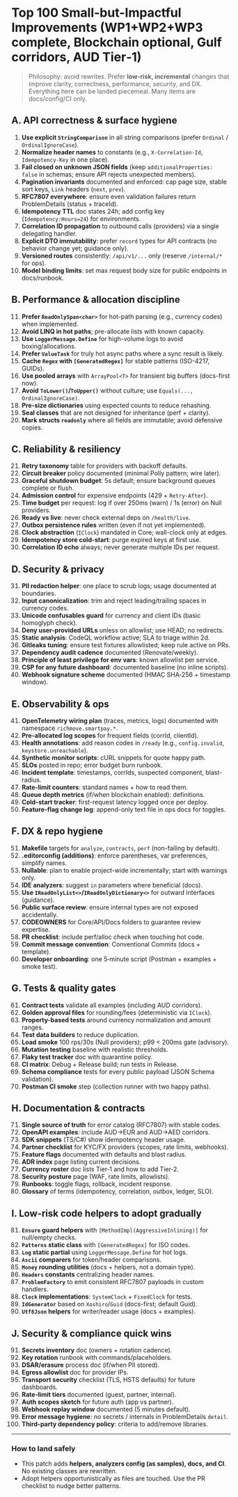 # Top 100 Small-but-Impactful Improvements (WP1+WP2+WP3 complete, Blockchain optional, Gulf corridors, AUD Tier‑1)

> Philosophy: avoid rewrites. Prefer **low-risk, incremental** changes that improve clarity, correctness, performance, security, and DX.
> Everything here can be landed piecemeal. Many items are docs/config/CI only.

## A. API correctness & surface hygiene
1. **Use explicit `StringComparison`** in all string comparisons (prefer `Ordinal` / `OrdinalIgnoreCase`).
2. **Normalize header names** to constants (e.g., `X-Correlation-Id`, `Idempotency-Key` in one place).
3. **Fail closed on unknown JSON fields** (keep `additionalProperties: false` in schemas; ensure API rejects unexpected members).
4. **Pagination invariants** documented and enforced: cap page size, stable sort keys, `Link` headers (`next`, `prev`).
5. **RFC7807 everywhere**: ensure even validation failures return ProblemDetails (status + traceId).
6. **Idempotency TTL** doc states 24h; add config key (`Idempotency:Hours=24`) for environments.
7. **Correlation ID propagation** to outbound calls (providers) via a single delegating handler.
8. **Explicit DTO immutability**: prefer `record` types for API contracts (no behavior change yet; guidance only).
9. **Versioned routes** consistently: `/api/v1/...` only (reserve `/internal/*` for ops).
10. **Model binding limits**: set max request body size for public endpoints in docs/runbook.

## B. Performance & allocation discipline
11. **Prefer `ReadOnlySpan<char>`** for hot-path parsing (e.g., currency codes) when implemented.
12. **Avoid LINQ in hot paths**; pre-allocate lists with known capacity.
13. **Use `LoggerMessage.Define`** for high-volume logs to avoid boxing/allocations.
14. **Prefer `ValueTask`** for truly hot async paths where a sync result is likely.
15. **Cache `Regex` with `[GeneratedRegex]`** for stable patterns (ISO-4217, GUIDs).
16. **Use pooled arrays** with `ArrayPool<T>` for transient big buffers (docs-first now).
17. **Avoid `ToLower()`/`ToUpper()`** without culture; use `Equals(..., OrdinalIgnoreCase)`.
18. **Pre-size dictionaries** using expected counts to reduce rehashing.
19. **Seal classes** that are not designed for inheritance (perf + clarity).
20. **Mark structs `readonly`** where all fields are immutable; avoid defensive copies.

## C. Reliability & resiliency
21. **Retry taxonomy** table for providers with backoff defaults.
22. **Circuit breaker** policy documented (minimal Polly pattern; wire later).
23. **Graceful shutdown budget**: 5s default; ensure background queues complete or flush.
24. **Admission control** for expensive endpoints (429 + `Retry-After`).
25. **Time budget** per request: log if over 250ms (warn) / 1s (error) on Null providers.
26. **Ready vs live**: never check external deps on `/health/live`.
27. **Outbox persistence rules** written (even if not yet implemented).
28. **Clock abstraction** (`IClock`) mandated in Core; wall-clock only at edges.
29. **Idempotency store cold-start**: purge expired keys at first use.
30. **Correlation ID echo** always; never generate multiple IDs per request.

## D. Security & privacy
31. **PII redaction helper**: one place to scrub logs; usage documented at boundaries.
32. **Input canonicalization**: trim and reject leading/trailing spaces in currency codes.
33. **Unicode confusables guard** for currency and client IDs (basic homoglyph check).
34. **Deny user-provided URLs** unless on allowlist; use HEAD; no redirects.
35. **Static analysis**: CodeQL workflow active; SLA to triage within 2d.
36. **Gitleaks tuning**: ensure test fixtures allowlisted; keep rule active on PRs.
37. **Dependency audit cadence** documented (Renovate/weekly).
38. **Principle of least privilege for env vars**: known allowlist per service.
39. **CSP for any future dashboard**: documented baseline (no inline scripts).
40. **Webhook signature scheme** documented (HMAC SHA‑256 + timestamp window).

## E. Observability & ops
41. **OpenTelemetry wiring plan** (traces, metrics, logs) documented with namespace `richmove.smartpay.*`.
42. **Pre-allocated log scopes** for frequent fields (corrId, clientId).
43. **Health annotations**: add reason codes in `/ready` (e.g., `config.invalid`, `keystore.unreachable`).
44. **Synthetic monitor scripts**: cURL snippets for quote happy path.
45. **SLOs** posted in repo; error budget burn runbook.
46. **Incident template**: timestamps, corrIds, suspected component, blast-radius.
47. **Rate-limit counters**: standard names + how to read them.
48. **Queue depth metrics** (if/when blockchain enabled): definitions.
49. **Cold-start tracker**: first-request latency logged once per deploy.
50. **Feature-flag change log**: append-only text file in ops docs for toggles.

## F. DX & repo hygiene
51. **Makefile** targets for `analyze`, `contracts`, `perf` (non-failing by default).
52. **.editorconfig (additions)**: enforce parentheses, var preferences, simplify names.
53. **Nullable**: plan to enable project-wide incrementally; start with warnings only.
54. **IDE analyzers**: suggest `in` parameters where beneficial (docs).
55. **Use `IReadOnlyList<>`/`IReadOnlyDictionary<>`** for outward interfaces (guidance).
56. **Public surface review**: ensure internal types are not exposed accidentally.
57. **CODEOWNERS** for Core/API/Docs folders to guarantee review expertise.
58. **PR checklist**: include perf/alloc check when touching hot code.
59. **Commit message convention**: Conventional Commits (docs + template).
60. **Developer onboarding**: one 5‑minute script (Postman + examples + smoke test).

## G. Tests & quality gates
61. **Contract tests** validate all examples (including AUD corridors).
62. **Golden approval files** for rounding/fees (deterministic via `IClock`).
63. **Property-based tests** around currency normalization and amount ranges.
64. **Test data builders** to reduce duplication.
65. **Load smoke** 100 rps/30s (Null providers); p99 < 200ms gate (advisory).
66. **Mutation testing** baseline with realistic thresholds.
67. **Flaky test tracker** doc with quarantine policy.
68. **CI matrix**: Debug + Release build; run tests in Release.
69. **Schema compliance** tests for every public payload (JSON Schema validation).
70. **Postman CI smoke** step (collection runner with two happy paths).

## H. Documentation & contracts
71. **Single source of truth** for error catalog (RFC7807) with stable codes.
72. **OpenAPI examples**: include AUD→EUR and AUD→AED corridors.
73. **SDK snippets** (TS/C#) show idempotency header usage.
74. **Partner checklist** for KYC/FX providers (scopes, rate limits, webhooks).
75. **Feature flags** documented with defaults and blast radius.
76. **ADR index** page listing current decisions.
77. **Currency roster** doc lists Tier‑1 and how to add Tier‑2.
78. **Security posture** page (WAF, rate limits, allowlists).
79. **Runbooks**: toggle flags, rollback, incident response.
80. **Glossary** of terms (idempotency, correlation, outbox, ledger, SLO).

## I. Low-risk code helpers to adopt gradually
81. **`Ensure` guard helpers** with `[MethodImpl(AggressiveInlining)]` for null/empty checks.
82. **`Patterns` static class** with `[GeneratedRegex]` for ISO codes.
83. **`Log` static partial** using `LoggerMessage.Define` for hot logs.
84. **`Ascii` comparers** for token/header comparisons.
85. **`Money` rounding utilities** (docs + helpers, not a domain type).
86. **`Headers` constants** centralizing header names.
87. **`ProblemFactory`** to emit consistent RFC7807 payloads in custom handlers.
88. **`Clock` implementations**: `SystemClock` + `FixedClock` for tests.
89. **`IdGenerator`** based on `Xoshiro`/`Guid` (docs-first; default Guid).
90. **`Utf8Json` helpers** for writer/reader usage (docs + examples).

## J. Security & compliance quick wins
91. **Secrets inventory** doc (owners + rotation cadence).
92. **Key rotation** runbook with commands/placeholders.
93. **DSAR/erasure** process doc (if/when PII stored).
94. **Egress allowlist** doc for provider IPs.
95. **Transport security** checklist (TLS, HSTS defaults) for future dashboards.
96. **Rate-limit tiers** documented (guest, partner, internal).
97. **Auth scopes sketch** for future auth (app vs partner).
98. **Webhook replay window** documented (5 minutes default).
99. **Error message hygiene**: no secrets / internals in ProblemDetails `detail`.
100. **Third-party dependency policy**: criteria to add/remove libraries.

---
### How to land safely
- This patch adds **helpers, analyzers config (as samples), docs, and CI**. No existing classes are rewritten.
- Adopt helpers opportunistically as files are touched. Use the PR checklist to nudge better patterns.
